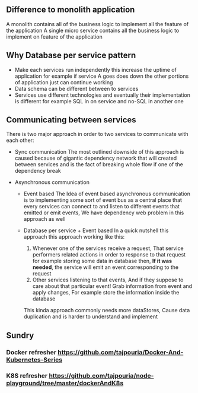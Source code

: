 ## Difference to monolith application

A monolith contains all of the business logic to implement all the feature of the application
A single micro service contains all the business logic to implement on feature of the application

## Why Database per service pattern

- Make each services run independently this increase the uptime of application for example if service A goes does down the other portions of application just can continue working
- Data schema can be different between to services
- Services use different technologies and eventually their implementation is different for example SQL in on service and no-SQL in another one

## Communicating between services

There is two major approach in order to two services to communicate with each other:

- Sync communication
  The most outlined downside of this approach is caused because of gigantic dependency network that will created between services and is the fact of breaking whole flow if one of the dependency break

- Asynchronous communication

  - Event based
    The Idea of event based asynchronous communication is to implementing some sort of event bus as a central place that every services can connect to and listen to different events that emitted or emit events, We have dependency web problem in this approach as well
  - Database per service + Event based
    In a quick nutshell this approach this approach working like this:

    1. Whenever one of the services receive a request, That service performers related actions in order to response to that request for example storing some data in database then, **If it was needed**, the service will emit an event corresponding to the request
    2. Other services listening to that events, And if they suppose to care about that particular event! Grab information from event and apply changes, For example store the information inside the database

    This kinda approach commonly needs more dataStores, Cause data duplication and is harder to understand and implement

## Sundry

### Docker refresher https://github.com/tajpouria/Docker-And-Kubernetes-Series

### K8S refresher https://github.com/tajpouria/node-playground/tree/master/dockerAndK8s
